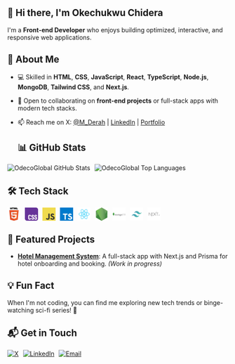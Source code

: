 
## 👋 Hi there, I'm Okechukwu Chidera

I'm a **Front-end Developer** who enjoys building optimized, interactive, and responsive web applications.

## 🌟 About Me
- 💻 Skilled in **HTML**, **CSS**, **JavaScript**, **React**, **TypeScript**, **Node.js**, **MongoDB**, **Tailwind CSS**, and **Next.js**.
- 💞️ Open to collaborating on **front-end projects** or full-stack apps with modern tech stacks.
- 📫 Reach me on X: [@M_Derah](https://x.com/M_Derah) | [LinkedIn](https://www.linkedin.com/in/okechukwu-chidera) | [Portfolio](https://odeco.vercel.app/)

  ## 📊 GitHub Stats
<div style="display: flex; gap: 10px; flex-wrap: wrap;">
  <img src="https://github-readme-stats.vercel.app/api?username=OdecoGlobal&layout=compact&theme=buefy&hide_border=true" alt="OdecoGlobal GitHub Stats"/>
  <img src="https://github-readme-stats.vercel.app/api/top-langs/?username=OdecoGlobal&layout=compact&theme=buefy&hide_border=true" alt="OdecoGlobal Top Languages"/>
</div>

## 🛠️ Tech Stack
<div style="display: flex; gap: 10px; flex-wrap: wrap;">
  <img src="https://raw.githubusercontent.com/github/explore/80688e429a7d4ef2fca1e82350fe8e3517d3494d/topics/html/html.png" alt="HTML" width="30" height="30"/>
  <img src="https://raw.githubusercontent.com/github/explore/80688e429a7d4ef2fca1e82350fe8e3517d3494d/topics/css/css.png" alt="CSS" width="30" height="30"/>
  <img src="https://raw.githubusercontent.com/github/explore/80688e429a7d4ef2fca1e82350fe8e3517d3494d/topics/javascript/javascript.png" alt="JavaScript" width="30" height="30"/>
  <img src="https://raw.githubusercontent.com/github/explore/80688e429a7d4ef2fca1e82350fe8e3517d3494d/topics/typescript/typescript.png" alt="TypeScript" width="30" height="30"/>
  <img src="https://raw.githubusercontent.com/github/explore/80688e429a7d4ef2fca1e82350fe8e3517d3494d/topics/react/react.png" alt="React" width="30" height="30"/>
  <img src="https://raw.githubusercontent.com/github/explore/80688e429a7d4ef2fca1e82350fe8e3517d3494d/topics/nodejs/nodejs.png" alt="Node.js" width="30" height="30"/>
  <img src="https://raw.githubusercontent.com/github/explore/80688e429a7d4ef2fca1e82350fe8e3517d3494d/topics/mongodb/mongodb.png" alt="MongoDB" width="30" height="30"/>
  <img src="https://raw.githubusercontent.com/github/explore/80688e429a7d4ef2fca1e82350fe8e3517d3494d/topics/tailwind/tailwind.png" alt="Tailwind CSS" width="30" height="30"/>
  <img src="https://raw.githubusercontent.com/github/explore/80688e429a7d4ef2fca1e82350fe8e3517d3494d/topics/nextjs/nextjs.png" alt="Next.js" width="30" height="30"/>
</div>

## 🚀 Featured Projects

- **[Hotel Management System](https://github.com/OdecoGlobal/Nextjs_hottelier)**: A full-stack app with Next.js and Prisma for hotel onboarding and booking. *(Work in progress)*

## 💡 Fun Fact
When I'm not coding, you can find me exploring new tech trends or binge-watching sci-fi series! 🚀

## 📬 Get in Touch
<div style="display: flex; gap: 10px; flex-wrap: wrap;">
  <a href="https://x.com/M_Derah"><img src="https://img.shields.io/badge/X-@M_Derah-black?logo=x" alt="X"/></a>
  <a href="https://www.linkedin.com/in/okechukwu-chidera"><img src="https://img.shields.io/badge/LinkedIn-Connect-blue?logo=linkedin" alt="LinkedIn"/></a>
  <a href="mailto:okechukwuchidera12@gmail.com"><img src="https://img.shields.io/badge/Email-Contact-red?logo=gmail" alt="Email"/></a>
</div>






<!---
- 🚀 Currently exploring advanced React patterns and full-stack development with Next.js.
- 💻 I work with **HTML**, **CSS**, **JavaScript**, **React**, **TypeScript**, **Node.js**, and **MongoDB**
- 🌱 Currently expanding my skills in **AI/ML**, **React Native**, and **PostgreSql**
- 🤝 Open to collaborating on frontend projects and building cool UIs
- 📬 Reach out on [Twitter](https://twitter.com/M_Derah) — @M_Derah

---

## 📊 GitHub Stats

![OdecoGlobal GitHub Stats](https://github-readme-stats.vercel.app/api?username=OdecoGlobal&layout=compact&theme=buefy&hide_border=true)
![OdecoGlobal Top Langs](https://github-readme-stats.vercel.app/api/top-langs/?username=OdecoGlobal&layout=compact&theme=buefy&hide_border=true)

---

## 🛠️ Tech Stack

<div style="display: flex; gap: 10px;">
  <img src="https://raw.githubusercontent.com/github/explore/main/topics/html/html.png" alt="HTML" width="30" height="30" />
  <img src="https://raw.githubusercontent.com/github/explore/main/topics/css/css.png" alt="CSS" width="30" height="30" />
  <img src="https://raw.githubusercontent.com/github/explore/main/topics/javascript/javascript.png" alt="JavaScript" width="30" height="30" />
  <img src="https://raw.githubusercontent.com/github/explore/main/topics/typescript/typescript.png" alt="TypeScript" width="30" height="30" />
  <img src="https://raw.githubusercontent.com/github/explore/main/topics/react/react.png" alt="React" width="30" height="30" />
  <img src="https://raw.githubusercontent.com/github/explore/main/topics/nodejs/nodejs.png" alt="Node.js" width="30" height="30" />
  <img src="https://raw.githubusercontent.com/github/explore/main/topics/mongodb/mongodb.png" alt="MongoDB" width="30" height="30" />
  <img src="https://raw.githubusercontent.com/github/explore/main/topics/tailwind/tailwind.png" alt="Tailwind CSS" width="30" height="30" />
</div>


![OdecoGlobal GitHub Stats](https://github-readme-stats.vercel.app/api?username=OdecoGlobal&show_icons=true&theme=radical) 
![Top Langs](https://github-readme-stats.vercel.app/api/top-langs/?username=OdecoGlobal&show_icons=true&theme=radical)
OdecoGlobal/OdecoGlobal is a ✨ special ✨ repository because its `README.md` (this file) appears on your GitHub profile.
You can click the Preview link to take a look at your changes.
--->
